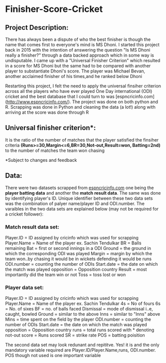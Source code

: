 # Finisher-Score-Cricket

## Project Description:

There has always been a dispute of who the best finisher is though the name that comes first to everyone's mind is MS Dhoni. I started
this project back in 2015 with the intention of answering the question "Is MS Dhoni really a finisher?" through a data backed approach
which in some way is undisputable. I came up with a "Universal Finisher Criterion" which resulted in a score for MS Dhoni but the same 
had to be compared with another player to substantiate Dhoni's score. The player was Michael Bevan, another acclaimed finisher of his 
times,and he ranked below Dhoni

Restarting this project, I felt the need to apply the universal finsiher criterion across all the players who have ever played One Day
international (ODI) cricket and the best database that I could turn to was [espncricinfo.com] (http://www.espncricinfo.com/). The project 
was done on both python and R. Scrapping was done in Python and cleaning the data (a lot!) along with arriving at the score was done 
through R

## Universal finisher criterion*:

It is the ratio of the number of matches that the player satisfied the finsiher criteria **(Runs>=30,Margin<=6,BR=30,Not-out,Result=won,
Batting=2nd)** to the number of matches the team won chasing

*Subject to changes and feedback

## Data:

There were two datasets scrapped from [espncricinfo.com](http://www.espncricinfo.com/) one being the **player batting data** and another
the **match result data**. The same was done by identifying player's ID. Unique identifier between these two data sets was the 
combination of palyer name/player ID and ODI.number. The varaibles in the two data sets are explained below (may not be required for a 
cricket follower):

### Match result data set:

Player.ID = ID assigned by cricinfo which was used for scrapping
Player.Name = Name of the player ex. Sachin Tendulkar
BR = Balls remaining
Bat = first or second innings in a ODI
Ground = the ground in which the corresponding ODI was played
Margin = margin by which the team won..by chasing it would be in wickets defending it would be runs
ODI.number = counting the number of ODIs
Start.date = the date on which the match was played
opposition = Opposition country
Result = most importantly did the team win or not
Toss = toss lost or won

### Player data set:

Player.ID = ID assigned by cricinfo which was used for scrapping
Player.Name = Name of the player ex. Sachin Tendulkar
4s = No of fours
6s = No. of sixes
BF = no. of balls faced
Dismissal = mode of dismissal i..e, caught, bowled
Ground = similar to the above
Inns = similar to "Inns" above
Mins = time spent on the field by the player
ODI.number = counting the number of ODIs
Start.date = the date on which the match was played
opposition = Opposition country
runs = total runs scored with * denoting not-out
score = Runs scored
SR = strike rate
POS = batting poisition

The second data set may look redunant and repititve. Yes! it is and the only mandatory variable required are Player.ID/Player.Name,runs,
ODI.number. POS though not used is one important variable
